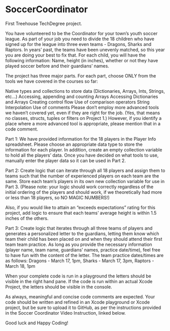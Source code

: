 # SoccerCoordinator
First Treehouse TechDegree project. 

You have volunteered to be the Coordinator for your town’s youth soccer league. As part of your job you need to divide the 18 children who have signed up for the league into three even teams - Dragons, Sharks and Raptors. In years’ past, the teams have been unevenly matched, so this year you are doing your best to fix that. For each child, you will have the following information: Name, height (in inches), whether or not they have played soccer before and their guardians’ names.

The project has three major parts. For each part, choose ONLY from the tools we have covered in the courses so far:

Native types and collections to store data (Dictionaries, Arrays, Ints, Strings, etc...)
Accessing, appending and counting Arrays
Accessing Dictionaries and Arrays
Creating control flow
Use of comparison operators
String Interpolation
Use of comments
Please don’t employ more advanced tools we haven’t covered yet, even if they are right for the job. (Yes, that means no classes, structs, tuples or filters on Project 1.) However, if you identify a place where a more advanced tool is appropriate, please mention that in a code comment.

Part 1: We have provided information for the 18 players in the Player Info spreadsheet. Please choose an appropriate data type to store the information for each player. In addition, create an empty collection variable to hold all the players’ data. Once you have decided on what tools to use, manually enter the player data so it can be used in Part 2.

Part 2: Create logic that can iterate through all 18 players and assign them to teams such that the number of experienced players on each team are the same. Store each team’s players in its own new collection variable for use in Part 3. (Please note: your logic should work correctly regardless of the initial ordering of the players and should work, if we theoretically had more or less than 18 players, so NO MAGIC NUMBERS!)

Also, if you would like to attain an “exceeds expectations” rating for this project, add logic to ensure that each teams’ average height is within 1.5 inches of the others.

Part 3: Create logic that iterates through all three teams of players and generates a personalized letter to the guardians, letting them know which team their child has been placed on and when they should attend their first team team practice. As long as you provide the necessary information (player name, team name, guardians’ names, practice date/time), feel free to have fun with the content of the letter. The team practice dates/times are as follows: Dragons - March 17, 1pm, Sharks - March 17, 3pm, Raptors - March 18, 1pm

When your complete code is run in a playground the letters should be visible in the right hand pane. If the code is run within an actual Xcode Project, the letters should be visible in the console.

As always, meaningful and concise code comments are expected. Your code should be written and refined in an Xcode playground or Xcode project, but be sure to upload it to GitHub, as per the instructions provided in the Soccer Coordinator Video Instruction, linked below.

Good luck and Happy Coding!
